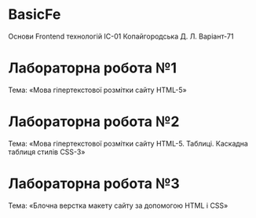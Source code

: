 # BasicFe
Основи Frontend технологій
ІС-01 Копайгородська Д. Л. 
Варіант-71
# Лабораторна робота №1
Тема: «Мова гіпертекстової розмітки сайту HTML-5»
# Лабораторна робота №2
Тема: «Мова гіпертекстової розмітки сайту HTML-5. Таблиці.
 Каскадна таблиця стилів CSS-3»
# Лабораторна робота №3
Тема: «Блочна верстка макету сайту за допомогою HTML і CSS»
